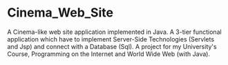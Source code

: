 # Cinema_Web_Site
A Cinema-like web site application implemented in Java.
A 3-tier functional application which have to implement Server-Side Technologies (Servlets and Jsp) and connect with a Database (Sql). 
A project for my University's Course, Programming on the Internet and World Wide Web (with Java).
